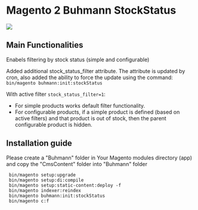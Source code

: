 # Magento 2 Buhmann StockStatus
<img src="https://img.shields.io/badge/magento-v2.4.6-green?style=plastic&logo=magento">

## Main Functionalities
Enabels filtering by stock status (simple  and configurable)

Added additional stock_status_filter attribute. The attribute is updated by cron, also added the ability to force the update using the command: `bin/magento buhmann:init:stockStatus`

With active filter `stock_status_filter=1`:

 - For simple products works default filter functionality.
 - For configurable products, if a simple product is defined (based on active filters) and that product is out of stock, then the parent configurable product is hidden.

## Installation guide
Please create a "Buhmann" folder in Your Magento modules directory (app) and copy the "CmsContent" folder into "Buhmann" folder

 ```
  bin/magento setup:upgrade
  bin/magento setup:di:compile
  bin/magento setup:static-content:deploy -f
  bin/magento indexer:reindex
  bin/magento buhmann:init:stockStatus
  bin/magento c:f
  ```
